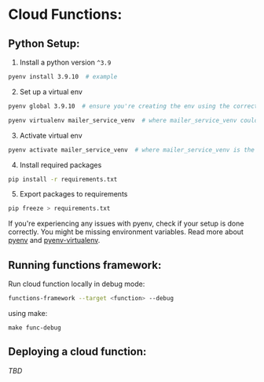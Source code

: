 # **Cloud Functions**:

## Python Setup:
1. Install a python version `^3.9`
```bash
pyenv install 3.9.10  # example
```
2. Set up a virtual env
```bash
pyenv global 3.9.10  # ensure you're creating the env using the correct python version

pyenv virtualenv mailer_service_venv  # where mailer_service_venv could be anything
```

3. Activate virtual env
```bash
pyenv activate mailer_service_venv  # where mailer_service_venv is the name of your venv
```

4. Install required packages
```bash
pip install -r requirements.txt
```

5. Export packages to requirements
```bash
pip freeze > requirements.txt
```

If you're experiencing any issues with pyenv, check if your setup is done correctly. You might be missing environment variables. Read more about [pyenv](https://github.com/pyenv/pyenv) and [pyenv-virtualenv](https://github.com/pyenv/pyenv-virtualenv).

## Running functions framework:

Run cloud function locally in debug mode:
```bash
functions-framework --target <function> --debug
```

using make:
```
make func-debug
```

## Deploying a cloud function:
*TBD*